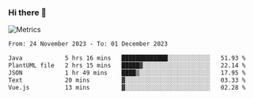 ### Hi there 👋

![Metrics](https://github.com/radoapx/radoapx/blob/main/github-metrics.svg)

<!--START_SECTION:waka-->

```txt
From: 24 November 2023 - To: 01 December 2023

Java            5 hrs 16 mins   █████████████░░░░░░░░░░░░   51.93 %
PlantUML file   2 hrs 15 mins   █████▓░░░░░░░░░░░░░░░░░░░   22.14 %
JSON            1 hr 49 mins    ████▒░░░░░░░░░░░░░░░░░░░░   17.95 %
Text            20 mins         ▓░░░░░░░░░░░░░░░░░░░░░░░░   03.33 %
Vue.js          13 mins         ▓░░░░░░░░░░░░░░░░░░░░░░░░   02.28 %
```

<!--END_SECTION:waka-->

<!--
**radoapx/radoapx** is a ✨ _special_ ✨ repository because its `README.md` (this file) appears on your GitHub profile.

Here are some ideas to get you started:

- 🔭 I’m currently working on ...
- 🌱 I’m currently learning ...
- 👯 I’m looking to collaborate on ...
- 🤔 I’m looking for help with ...
- 💬 Ask me about ...
- 📫 How to reach me: ...
- 😄 Pronouns: ...
- ⚡ Fun fact: ...
-->
